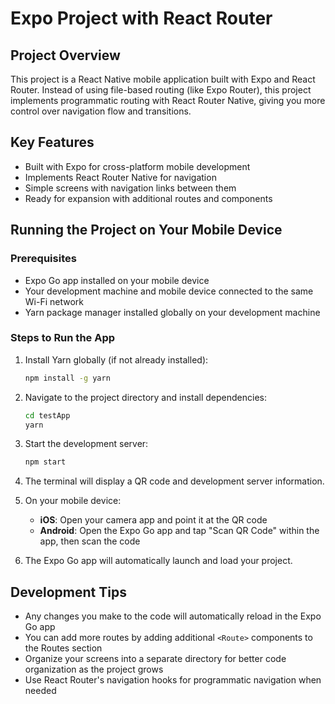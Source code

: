 # Expo Project with React Router

## Project Overview
This project is a React Native mobile application built with Expo and React Router. Instead of using file-based routing (like Expo Router), this project implements programmatic routing with React Router Native, giving you more control over navigation flow and transitions.

## Key Features
- Built with Expo for cross-platform mobile development
- Implements React Router Native for navigation
- Simple screens with navigation links between them
- Ready for expansion with additional routes and components

## Running the Project on Your Mobile Device

### Prerequisites
- Expo Go app installed on your mobile device
- Your development machine and mobile device connected to the same Wi-Fi network
- Yarn package manager installed globally on your development machine

### Steps to Run the App

1. Install Yarn globally (if not already installed):
   ```bash
   npm install -g yarn
   ```

2. Navigate to the project directory and install dependencies:
   ```bash
   cd testApp
   yarn
   ```

3. Start the development server:
   ```bash
   npm start
   ```

4. The terminal will display a QR code and development server information.

5. On your mobile device:
   - **iOS**: Open your camera app and point it at the QR code
   - **Android**: Open the Expo Go app and tap "Scan QR Code" within the app, then scan the code

6. The Expo Go app will automatically launch and load your project.

## Development Tips
- Any changes you make to the code will automatically reload in the Expo Go app
- You can add more routes by adding additional `<Route>` components to the Routes section
- Organize your screens into a separate directory for better code organization as the project grows
- Use React Router's navigation hooks for programmatic navigation when needed
